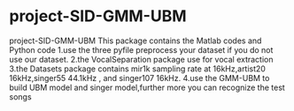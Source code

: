 # project-SID-GMM-UBM
project-SID-GMM-UBM
This package contains the Matlab codes and Python code
1.use the three pyfile preprocess your dataset if you do not use our dataset.
2.the VocalSeparation package use for vocal extraction
3.the Datasets package contains mir1k sampling rate at 16kHz,artist20 16kHz,singer55 44.1kHz , and singer107 16kHz.
4.use the GMM-UBM to build UBM model and singer model,further more you can recognize the test songs
